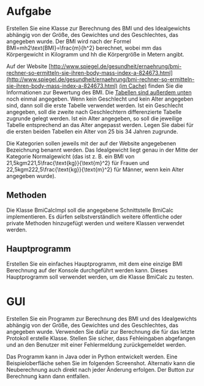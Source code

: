 # Aufgabe

Erstellen Sie eine Klasse zur Berechnung des BMI und des Idealgewichts abhängig von der Größe, des Gewichtes und des Geschlechtes, das angegeben wurde. Der BMI wird nach der Formel BMI=mh2\text{BMI}=\frac{m}{h^2} berechnet, wobei mm das Körpergewicht in Kilogramm und hh die Körpergröße in Metern angibt.

Auf der Website [http://www.spiegel.de/gesundheit/ernaehrung/bmi-rechner-so-ermitteln-sie-ihren-body-mass-index-a-824673.html](http://www.spiegel.de/gesundheit/ernaehrung/bmi-rechner-so-ermitteln-sie-ihren-body-mass-index-a-824673.html) [(im Cache)](https://web.archive.org/web/20150905194440/http:/www.spiegel.de/gesundheit/ernaehrung/bmi-rechner-so-ermitteln-sie-ihren-body-mass-index-a-824673.html) finden Sie die Informationen zur Bewertung des BMI. Die [Tabellen sind außerdem unten](https://hb.itslearning.com/essay/read_essay.aspx?EssayID=322551#tabellen) noch einmal angegeben. Wenn kein Geschlecht und kein Alter angegeben sind, dann soll die erste Tabelle verwendet werden. Ist ein Geschlecht angegeben, soll die zweite nach Geschlechtern differenzierte Tabelle zugrunde gelegt werden. Ist ein Alter angegeben, so soll die jeweilige Tabelle entsprechend an das Alter angepasst werden. Legen Sie dabei für die ersten beiden Tabellen ein Alter von 25 bis 34 Jahren zugrunde.

Die Kategorien sollen jeweils mit der auf der Website angegebenen Bezeichnung benannt werden. Das Idealgewicht liegt genau in der Mitte der Kategorie Normalgewicht (das ist z. B. ein BMI von 21,5kgm221,5\frac{\text{kg}}{\text{m}^2} für Frauen und 22,5kgm222,5\frac{\text{kg}}{\text{m}^2} für Männer, wenn kein Alter angegeben wurde).

## Methoden

Die Klasse BmiCalcImpl soll die angegebene Schnittstelle BmiCalc implementieren. Es dürfen selbstverständlich weitere öffentliche oder private Methoden hinzugefügt werden und weitere Klassen verwendet werden.

## Hauptprogramm

Erstellen Sie ein einfaches Hauptprogramm, mit dem eine einzige BMI Berechnung auf der Konsole durchgeführt werden kann. Dieses Hauptprogramm soll verwendet werden, um die Klasse BmiCalc zu testen.

# GUI

Erstellen Sie ein Programm zur Berechnung des BMI und des Idealgewichts abhängig von der Größe, des Gewichtes und des Geschlechtes, das angegeben wurde. Verwenden Sie dafür zur Berechnung die für das letzte Protokoll erstelle Klasse. Stellen Sie sicher, dass Fehleingaben abgefangen und an den Benutzer mit einer Fehlermeldung zurückgemeldet werden.

Das Programm kann in Java oder in Python entwickelt werden. Eine Beispieloberfläche sehen Sie im folgenden Screenshot. Alternativ kann die Neuberechnung auch direkt nach jeder Änderung erfolgen. Der Button zur Berechnung kann dann entfallen.

